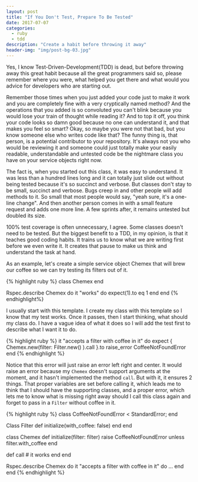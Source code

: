 ```yaml
---
layout: post
title: "If You Don't Test, Prepare To Be Tested"
date: 2017-07-07
categories:
  - ruby
  - tdd
description: "Create a habit before throwing it away"
header-img: "img/post-bg-03.jpg"
---
```


Yes, I know Test-Driven-Development(TDD) is dead, but before throwing away this great habit because
all the great programmers said so, please remember where you were, what helped you get there and
what would you advice for developers who are starting out.

Remember those times when you just added your code just to make it work and you are completely fine
with a very cryptically named method? And the operations that you added is so convoluted you can't blink because
you would lose your train of thought while reading it? And to top it off, you think your code looks
so damn good because no one can understand it, and that makes you feel so smart? Okay, so maybe you
were not that bad, but you know someone else who writes code like that? The funny thing is, that
person, is a potential contributor to your repository. It's always not you who would be reviewing
it and someone could just totally make your easily readable, understandable and untested code be
the nightmare class you have on your service objects right now.

The fact is, when you started out this class, it was easy to understand. It was less than a hundred
lines long and it can totally just slide out without being tested because it's so succinct and verbose.
But classes don't stay to be small, succinct and verbose. Bugs creep in and other people will add methods to it.
So small that most people would say, "yeah sure, it's a one-line change". And then another person comes in
with a small feature request and adds one more line. A few sprints after, it remains untested but doubled
its size.

100% test coverage is often unnecessary, I agree. Some classes doesn't need to be tested. But the biggest
benefit to a TDD, in my opinion, is that it teaches good coding habits. It trains us to know what
we are writing first before we even write it. It creates that pause to make us think and understand
the task at hand.

As an example, let's create a simple service object Chemex that will brew our coffee so we can try testing
its filters out of it.

{% highlight ruby %}
class Chemex
end

Rspec.describe Chemex do
  it "works" do
    expect(1).to eq 1
  end
end
{% endhighlight%}

I usually start with this template. I create my class with this template so I know that my test works.
Once it passes, then I start thinking, what should my class do. I have a vague idea of what it does so I
will add the test first to describe what I want it to do.

{% highlight ruby %}
it "accepts a filter with coffee in it" do
  expect {
    Chemex.new(filter: Filter.new() ).call
  }.to raise_error CoffeeNotFoundError
end
{% endhighlight %}

Notice that this error will just raise an error left right and center. It would raise an error because
my `Chemex` doesn't support arguments at the moment, and it hasn't implemented the method `call`. But
with it, it ensures 2 things. That proper variables are set before calling it, which leads me to think that
I should have the supporting classes, and a proper error, which lets me to know what is missing right away
should I call this class again and forget to pass in a `Filter` without coffee in it.

{% highlight ruby %}
class CoffeeNotFoundError < StandardError; end

Class Filter
  def initialize(with_coffee: false)
  end
end

class Chemex
  def initialize(filter: filter)
    raise CoffeeNotFoundError unless filter.with_coffee
  end

  def call
    # it works
  end
end

Rspec.describe Chemex do
  it "accepts a filter with coffee in it" do
    ...
  end
end
{% endhighlight %}

